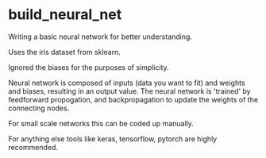 # build_neural_net
Writing a basic neural network for better understanding. 

Uses the iris dataset from sklearn. 

Ignored the biases for the purposes of simplicity. 

Neural network is composed of inputs (data you want to fit) and weights and biases, resulting in an output value. 
The neural network is 'trained' by feedforward propogation, and backpropagation to update the weights of the connecting nodes. 

For small scale networks this can be coded up manually. 

For anything else tools like keras, tensorflow, pytorch are highly recommended. 
